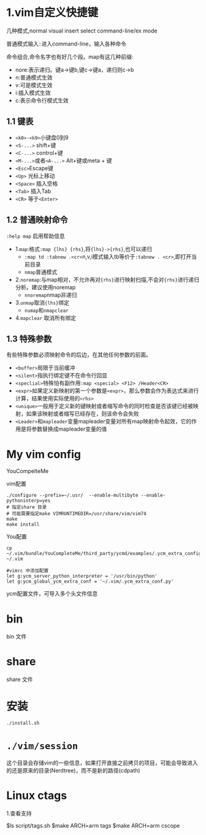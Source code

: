 # 1.vim自定义快捷键
几种模式,normal visual insert select command-line/ex mode

普通模式输入`:`进入command-line，输入各种命令

命令组合,命令名字也有好几个段。map有这几种前缀:

* nore:表示递归。键a->键b,键c->键a，递归则c->b
* n:普通模式生效
* v:可是模式生效
* i:插入模式生效
* c:表示命令行模式生效

## 1.1 键表

* `<k0>-<k9>`小键盘0到9
* `<S-...>` shift+键
* `<C-...>`  control+键
* `<M-...>`或者`<A-...>` Alt+键或meta + 键
* `<Esc>`Escape键
* `<Up>` 光标上移动
* `<Space>` 插入空格
* `<Tab>` 插入Tab
* `<CR>` 等于`<Enter>`

## 1.2 普通映射命令

`:help map` 启用帮助信息

* 1.`map`:格式`:map {lhs} {rhs}`,将`{lhs}->{rhs}`,也可以递归
    * `:map td :tabnew .<cr>`n,v,i模式输入tb等价于`:tabnew . <cr>`,即打开当前目录
    * `nmap`普通模式
* 2.`noremap`:与map相对，不允许再对`{rhs}`进行映射扫描,不会对`{rhs}`进行递归分析。建议使用noremap
    * `nnoremap`nmap非递归
* 3.`unmap`取消`{lhs}`绑定
    * `numap`和`nmapclear`
* 4.`mapclear` 取消所有绑定

## 1.3 特殊参数
有些特殊参数必须映射命令的后边，在其他任何参数的前面。

* `<buffer>`局限于当前缓冲
* `<silent>`指执行绑定键不在命令行回显
* `<speclial>`特殊怕有副作用`:map <special> <F12> /Header<CR>`
* `<expr>`如果定义新映射的第一个参数是`<expr>`，那么参数会作为表达式来进行计算，结果使用实际使用的`<rhs>`
* `<unique>`一般用于定义新的键映射或者缩写命令的同时检查是否该键已经被映射，如果该映射或者缩写已经存在，则该命令会失败
* `<Leader>`和`mapleader`变量mapleader变量对所有map映射命令起效，它的作用是将参数<leader>替换成mapleader变量的值

# My vim config
YouCompelteMe

vim配置

```
./configure --prefix=~/.usr/  --enable-multibyte --enable-pythoninterp=yes
# 指定share 目录
# 可能需要指定make VIMRUNTIMEDIR=/usr/share/vim/vim74
make
make install
```

You配置

```
cp ~/.vim/bundle/YouCompleteMe/third_party/ycmd/examples/.ycm_extra_config.py ~/.vim

#vimrc 中添加配置
let g:ycm_server_python_interpreter = '/usr/bin/python'
let g:ycm_global_ycm_extra_conf = '~/.vim/.ycm_extra_conf.py'
```

ycm配置文件，可导入多个头文件信息


# bin
bin 文件
# share
share 文件

# 安装

```
./install.sh
```

# `./vim/session`
这个目录会存储vim的一些信息，如果打开直接之前拷贝的项目，可能会导致进入的还是原来的目录(Nerdtree)，而不是新的路径(cdpath)

# Linux ctags

1.查看支持

$ls script/tags.sh
$make ARCH=arm tags
$make ARCH=arm cscope
```

